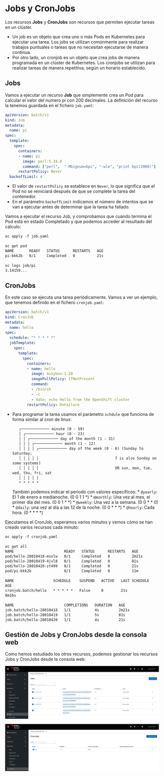 # Jobs y CronJobs

Los recursos **Jobs** y **CronJobs** son recursos que permiten ejecutar tareas en un clúster. 

* Un job es un objeto que crea uno o más Pods en Kubernetes para ejecutar una tarea. Los jobs se utilizan comúnmente para realizar trabajos puntuales o tareas que no necesitan ejecutarse de manera continua. 
* Por otro lado, un cronjob es un objeto que crea jobs de manera programada en un clúster de Kubernetes. Los cronjobs se utilizan para realizar tareas de manera repetitiva, según un horario establecido. 

## Jobs

Vamos a ejecutar un recurso **Job** que simplemente crea un Pod para calcular el valor del numero pi con 200 decimales. La definición del recurso la tenemos guardada en el fichero `job.yaml`:

```yaml
apiVersion: batch/v1
kind: Job
metadata:
  name: pi
spec:
  template:
    spec:
      containers:
      - name: pi
        image: perl:5.34.0
        command: ["perl",  "-Mbignum=bpi", "-wle", "print bpi(2000)"]
      restartPolicy: Never
  backoffLimit: 4
```

* El valor de `restartPolicy` se establece en `Never`, lo que significa que el Pod no se reiniciará después de que se complete la tarea del contenedor.
* En el parámetro `backoffLimit` indicamos el número de intentos que se van a ejecutar antes de determinar que la tarea ha fallado.

Vamos a ejecutar el recurso Job, y comprobamos que cuando termina el Pod está en estado Completado y que podemos acceder al resultado del cálculo:

    oc apply -f job.yaml 
    
    oc get pod
    NAME       READY   STATUS      RESTARTS   AGE
    pi-bkk2b   0/1     Completed   0          21s
    
    oc logs job/pi
    3.14159...

## CronJobs

En este caso se ejecuta una tarea periódicamente. Vamos a ver un ejemplo, que tenemos definido en el fichero `cronjob.yaml`:

```yaml
apiVersion: batch/v1
kind: CronJob
metadata:
  name: hello
spec:
  schedule: "* * * * *"
  jobTemplate:
    spec:
      template:
        spec:
          containers:
          - name: hello
            image: busybox:1.28
            imagePullPolicy: IfNotPresent
            command:
            - /bin/sh
            - -c
            - date; echo Hello from the OpenShift cluster
          restartPolicy: OnFailure
```

* Para programar la tarea usamos el parámetro `schdule` que funciona de forma similar al cron de linux:

         ┌───────────── minute (0 - 59)
         │ ┌───────────── hour (0 - 23)
         │ │ ┌───────────── day of the month (1 - 31)
         │ │ │ ┌───────────── month (1 - 12)
         │ │ │ │ ┌───────────── day of the week (0 - 6) (Sunday to Saturday;
         │ │ │ │ │                                   7 is also Sunday on some systems)
         │ │ │ │ │                                   OR sun, mon, tue, wed, thu, fri, sat
         │ │ │ │ │
         * * * * *
    
    También podemos indicar el periodo con valores específicos: 
        * `@yearly`: El 1 de enero a medianoche. (0 0 1 1 *)
        * `@monthly`: Una vez al mes, el primer día del mes. (0 0 1 * *)
        * `@weekly`: Una vez a la semana. (0 0 * * 0)
        * `@daily`: una vez al día a las 12 de la noche. (0 0 * * *)
        * `@hourly`: Cada hora. (0 * * * *)

Ejecutamos el CronJob, esperamos varios minutos y vemos cómo se han creado varios recursos cada minuto:

    oc apply -f cronjob.yaml

    oc get all
    NAME                       READY   STATUS      RESTARTS   AGE
    pod/hello-28010418-msxlw   0/1     Completed   0          2m21s
    pod/hello-28010419-4jvl8   0/1     Completed   0          81s
    pod/hello-28010420-zt499   0/1     Completed   0          21s
    pod/pi-bkk2b               0/1     Completed   0          11m
    
    NAME                  SCHEDULE    SUSPEND   ACTIVE   LAST SCHEDULE   AGE
    cronjob.batch/hello   * * * * *   False     0        21s             8m16s

    NAME                       COMPLETIONS   DURATION   AGE
    job.batch/hello-28010418   1/1           4s         2m21s
    job.batch/hello-28010419   1/1           5s         81s
    job.batch/hello-28010420   1/1           4s         21s

## Gestión de Jobs y CronJobs desde la consola web

Como hemos estudiado los otros recursos, podemos gestionar los recursos Jobs y CronJobs desde la consola web:

![job](img/job1.png)

![job](img/job2.png)


